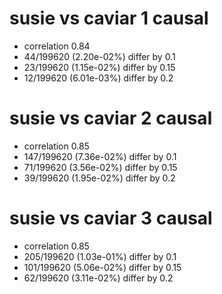 # susie vs caviar  1 causal

- correlation 0.84
- 44/199620 (2.20e-02%) differ by 0.1
- 23/199620 (1.15e-02%) differ by 0.15
- 12/199620 (6.01e-03%) differ by 0.2


# susie vs caviar  2 causal

- correlation 0.85
- 147/199620 (7.36e-02%) differ by 0.1
- 71/199620 (3.56e-02%) differ by 0.15
- 39/199620 (1.95e-02%) differ by 0.2


# susie vs caviar  3 causal

- correlation 0.85
- 205/199620 (1.03e-01%) differ by 0.1
- 101/199620 (5.06e-02%) differ by 0.15
- 62/199620 (3.11e-02%) differ by 0.2


